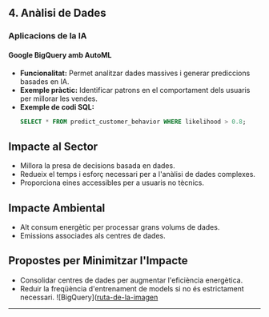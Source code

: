 ## 4. Anàlisi de Dades

### Aplicacions de la IA
#### Google BigQuery amb AutoML
- **Funcionalitat:** Permet analitzar dades massives i generar prediccions basades en IA.
- **Exemple pràctic:** Identificar patrons en el comportament dels usuaris per millorar les vendes.
- **Exemple de codi SQL:**
  ```sql
  SELECT * FROM predict_customer_behavior WHERE likelihood > 0.8;
## Impacte al Sector
- Millora la presa de decisions basada en dades.
- Redueix el temps i esforç necessari per a l'anàlisi de dades complexes.
- Proporciona eines accessibles per a usuaris no tècnics.

## Impacte Ambiental
- Alt consum energètic per processar grans volums de dades.
- Emissions associades als centres de dades.

## Propostes per Minimitzar l'Impacte
- Consolidar centres de dades per augmentar l'eficiència energètica.
- Reduir la freqüència d'entrenament de models si no és estrictament necessari.
![BigQuery]([ruta-de-la-imagen](https://switchboard-software.com/wp-content/uploads/2023/06/Google-BigQuery.jpeg)

---
